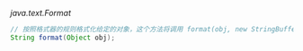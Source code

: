 *java.text.Format*
```java
// 按照格式器的规则格式化给定的对象，这个方法将调用 format(obj, new StringBuffer(), new FieldPosition(1)).toString()
String format(Object obj);
```